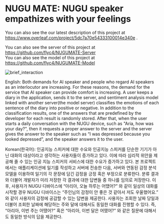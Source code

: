 # NUGU MATE: NUGU speaker empathizes with your feelings 
 You can also see the our latest description of this project at https://www.overleaf.com/project/5dc7a70e54333100014e340e .  
 
 You can also see the server of this project at https://github.com/flyc4/NUGUMATE-Server  
 You can also see the model of this project at https://github.com/flyc4/NUGUMATE-Model  
 
![brief_interaction](./images/brief_interaction.png)  


English: 
Both demands for AI speaker and people who regard AI speakers as an interlocutor are increasing. For these reasons, the demand for the service that AI speaker can provide comfort is increasing. 
A user keeps a diary in the application, sends it to the server, and sentiment analysis model linked with another server(the model server) classifies the emotions of each sentence of the diary into positive or negative. In addition to the classification results, one of the answers that are predefined by the developer for each result is randomly stored. After that, when the user starts a daily conversation with the NUGU device, such as "Aria, how was your day?", then it requests a proper answer to the server and the server gives the answer to the speaker such as “I was depressed because you looked depressed”, and the speaker answers it to the user.  

Korean(한국어): 
인공지능 스피커에 대한 수요와 인공지능 스피커를 단순한 기기가 아닌 대화의 대상이라고 생각하는 사용자들이 증가하고 있다. 이에 따라 심리적 위안을 제공해 줄 수 있는 인공 지능 스피커의 서비스에 대한 수요가 증가하고 있다. 
본 프로젝트에서는 애플리케이션에 일기를 작성하고 서버에 전송한 다음, 서버와 연동된 감정 분석 모델을 이용하여 일기의 각 문장에 담긴 감정을 긍정 혹은 부정으로 분류한다. 분류 결과와 더불어 개발자가 미리 저장한 각 결과에 대한 답변들 중 하나를 임의로 저장한다. 이 후, 사용자가 NUGU 디바이스에 “아리아, 오늘 하루는 어땠어?” 와 같이 일상의 대화를 시작할 경우 NUGU 디바이스는 “주인님의 감정이 안 좋은 것 같아서 저도 우울했어요.” 와 같이 사용자의 감정에 공감할 수 있는 답변을 제공한다. 사용자는 조회한 날짜 당일과 더불어 조회한 날짜에 해당하는 주와 달에 대해서도 동일한 대화를 진행할 수 있다. 즉, “아리아, 이번 주는 어땠어?” 혹은 “아리아, 이번 달은 어땠어?” 와 같은 질문에 대해서도 동일한 방식의 답을 제공한다.     







 
